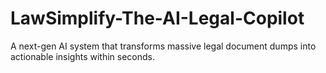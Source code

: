 # LawSimplify-The-AI-Legal-Copilot
A next-gen AI system that transforms massive legal document dumps into actionable insights within seconds.
